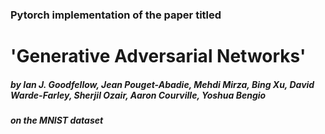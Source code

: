 ### Pytorch implementation of the paper titled 
# 'Generative Adversarial Networks' 
##### by Ian J. Goodfellow, Jean Pouget-Abadie, Mehdi Mirza, Bing Xu, David Warde-Farley, Sherjil Ozair, Aaron Courville, Yoshua Bengio
##### on the MNIST dataset
